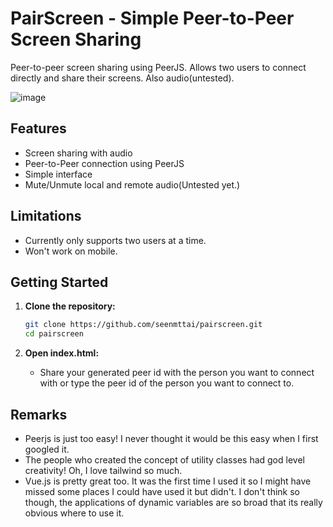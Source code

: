 # PairScreen - Simple Peer-to-Peer Screen Sharing

Peer-to-peer screen sharing using PeerJS. Allows two users to connect directly and share their screens. Also audio(untested).

![image](https://github.com/user-attachments/assets/6279fbbb-4bf8-4a23-8d63-c091c9e975b7)


## Features

* Screen sharing with audio
* Peer-to-Peer connection using PeerJS
* Simple interface
* Mute/Unmute local and remote audio(Untested yet.)

## Limitations

* Currently only supports two users at a time.
* Won't work on mobile.

## Getting Started

1. **Clone the repository:**

   ```bash
   git clone https://github.com/seenmttai/pairscreen.git
   cd pairscreen
   ```

2. **Open index.html:**
   
   * Share your generated peer id with the person you want to connect with or type the peer id of the person you want to connect to.


## Remarks

* Peerjs is just too easy! I never thought it would be this easy when I first googled it.
* The people who created the concept of utility classes had god level creativity! Oh, I love tailwind so much.
* Vue.js is pretty great too. It was the first time I used it so I might have missed some places I could have used it but didn't. I don't think so though, the applications of dynamic variables are so broad that its really obvious where to use it.
